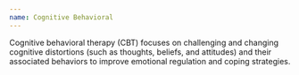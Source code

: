 ```yaml
---
name: Cognitive Behavioral
---
```

Cognitive behavioral therapy (CBT) focuses on challenging and changing cognitive distortions (such as thoughts, beliefs, and attitudes) and their associated behaviors to improve emotional regulation and coping strategies.
